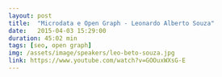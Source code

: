 ```yaml
---
layout: post
title:  "Microdata e Open Graph - Leonardo Alberto Souza"
date:   2015-04-03 15:29:00
duration: 45:02 min
tags: [seo, open graph]
img: /assets/image/speakers/leo-beto-souza.jpg
link: https://www.youtube.com/watch?v=GOOuxWXsG-E
---
```

